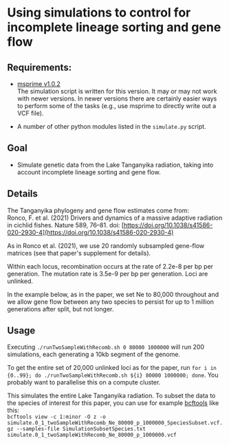 #  Using simulations to control for incomplete lineage sorting and gene flow

## Requirements:

* [msprime v1.0.2](https://pypi.org/project/msprime/1.0.2/)<br> The simulation script is written for this version. It may or may not work with newer versions. In newer versions there are certainly easier ways to perform some of the tasks (e.g., use msprime to directly write out a VCF file).

* A number of other python modules listed in the `simulate.py` script.    

## Goal

* Simulate genetic data from the Lake Tanganyika radiation, taking into account incomplete lineage sorting and gene flow. 

## Details

The Tanganyika phylogeny and gene flow estimates come from: <br> 
Ronco, F. et al. (2021) Drivers and dynamics of a massive adaptive radiation in cichlid fishes. Nature 589, 76–81. doi: [https://doi.org/10.1038/s41586-020-2930-4](https://doi.org/10.1038/s41586-020-2930-4)

As in Ronco et al. (2021), we use 20 randomly subsampled gene-flow matrices (see that paper's supplement for details). 

Within each locus, recombination occurs at the rate of 2.2e-8 per bp per generation. The mutation rate is 3.5e-9 per bp per generation. Loci are unlinked.

In the example below, as in the paper, we set Ne to 80,000 throughout and we allow gene flow between any two species to persist for up to 1 million generations after split, but not longer. 

## Usage

Executing `./runTwoSampleWithRecomb.sh 0 80000 1000000` will run 200 simulations, each generating a 10kb segment of the genome.     

To get the entire set of 20,000 unlinked loci as for the paper, run `for i in {0..99}; do ./runTwoSampleWithRecomb.sh ${i} 80000 1000000; done`. You probably want to parallelise this on a compute cluster.  

This simulates the entire Lake Tanganyika radiation. To subset the data to the species of interest for this paper, you can use for example [bcftools](https://samtools.github.io/bcftools/bcftools.html) like this: <br>
`bcftools view -c 1:minor -O z -o simulate.0_1_twoSampleWithRecomb_Ne_80000_p_1000000_SpeciesSubset.vcf.gz --samples-file SimulationSubsetSpecies.txt simulate.0_1_twoSampleWithRecomb_Ne_80000_p_1000000.vcf`



